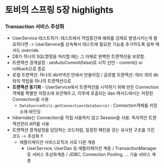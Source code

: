 # 토비의 스프링 5장 highlights

### Transaction 서비스 추상화

* UserService 테스트하기: 테스트에서 작업중간에 예외를 강제로 발생시키는게 필요하다면 -> UserService를 상속해서 테스트에 필요한 기능을 추가하도록 일부 메서드 override.
* DB가 하나의 SQL명령을 처리할 때는 그 자체로 완벽한 트랜잭션을 보장함.
* 트랜잭션 경계설정 : setAutoCommit(false)로 시작 선언 - commit() or rollback으로 종료
* 로컬 트랜잭션: 하나의 db커넥션 안에서 만들어짐 / 글로벌 트랜잭션: 여러 개의 db와의 작업을 하나의 트랜잭션으로
* **트랜잭션 동기화** - UserService에서 트랜잭션을 시작하기 위해 만든 Connection객체를 특별한 저장소에 보관해두고, 이후에 호출되는 dao 메서드에서는 저장된 Connection을 사용
  * `DataSourceUtils.getConnection(dataSource)`  : Connection객체를 저장소에 바인딩
* hibernate는 Connection을 직접 사용하지 않고 Session을 사용. 독자적인 트랜잭션관리 API를 사용
* 트랜잭션 경계설정을 담당하는 코드처럼, 일정한 패턴을 갖는 유사한 구조를 가진 코드 -> 추상화 !!
  * 애플리케이션 서비스로직과 서로 다른 계층
    * UserService, UserDao 등 애플리케이션 계층 / TransactionManager 등 서비스 추상화계층 / JDBC, Connection Pooling, ... 기술 서비스 계층